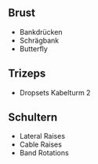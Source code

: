 ## Brust
- Bankdrücken 
- Schrägbank
- Butterfly

## Trizeps
- Dropsets Kabelturm 2

## Schultern
- Lateral Raises
- Cable Raises
- Band Rotations

